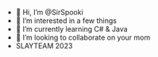 - 👋 Hi, I’m @SirSpooki
- 👀 I’m interested in a few things
- 🌱 I’m currently learning C# & Java
- 💞️ I’m looking to collaborate on your mom
- SLAYTEAM 2023

<!---
SirSpooki/SirSpooki is a ✨ special ✨ repository because its `README.md` (this file) appears on your GitHub profile.
You can click the Preview link to take a look at your changes.
--->

